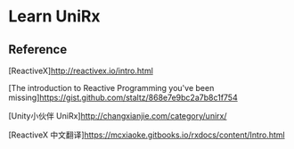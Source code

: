 # Learn UniRx













## Reference

[ReactiveX]http://reactivex.io/intro.html

[The introduction to Reactive Programming you've been missing]https://gist.github.com/staltz/868e7e9bc2a7b8c1f754

[Unity小伙伴 UniRx]http://changxianjie.com/category/unirx/

[ReactiveX 中文翻译]https://mcxiaoke.gitbooks.io/rxdocs/content/Intro.html

